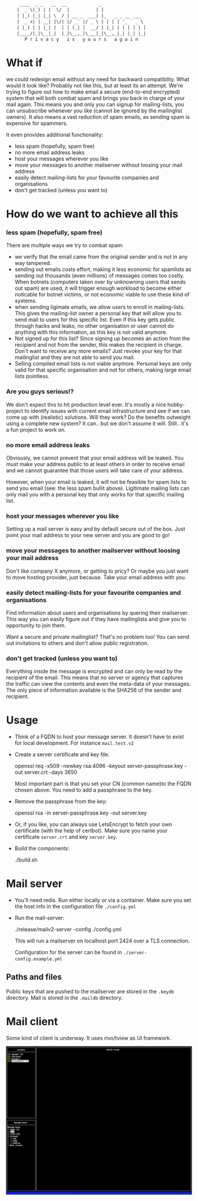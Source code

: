          ____  _ _   __  __            _                 
        |  _ \(_) | |  \/  |          | |                
        | |_) |_| |_| \  / | __ _  ___| |_   _ _ __ ___  
        |  _ <| | __| |\/| |/ _` |/ _ \ | | | | '_ ` _ \ 
        | |_) | | |_| |  | | (_| |  __/ | |_| | | | | | |
        |____/|_|\__|_|  |_|\__,_|\___|_|\__,_|_| |_| |_|
           P r i v a c y   i s   y o u r s   a g a i n                                          

# What if
we could redesign email without any need for backward compatiblity. What would it look like? Probably not like this, but at least its an attempt.
We're trying to figure out how to make email a secure (end-to-end encrypted) system that will both combat spam and brings you back in charge of 
your mail again. This means you and only you can signup for mailing-lists, you can unsubscribe whenever you like (cannot be ignored by the 
mailinglist owners). It also means a vast reduction of spam emails, as sending spam is expensive for spammers.                                                  

It even provides additional functionality:

  - less spam (hopefully, spam free)
  - no more email address leaks
  - host your messages wherever you like
  - move your messages to another mailserver without loosing your mail address 
  - easily detect mailing-lists for your favourite companies and organisations
  - don't get tracked (unless you want to)


# How do we want to achieve all this

### less spam (hopefully, spam free)
There are multiple ways we try to combat spam:

  - we verify that the email came from the original sender and is not in any way tampered.
  - sending out emails costs effort, making it less economic for spamlists as sending out thousands (even millions) of
    messages comes too costly. When botnets (computers taken over by unknowning users that sends out spam) are used, 
    it will trigger enough workload to become either noticable for botnet victims, or not economic viable to use these 
    kind of systems.
  - when sending ligimate emails, we allow users to enroll in mailing-lists. This gives the mailing-list owner a personal
    key that will allow you to send mail to users for this specific list. Even if this key gets public through hacks 
    and leaks, no other organisation or user cannot do anything with this information, as this key is not valid anymore.
  - Not signed up for this list? Since signing up becomes an action from the recipient and not from the sender, this 
    makes the recipient in charge. Don't want to receive any more emails? Just revoke your key for that mailinglist and 
    they are not able to send you mail. 
  - Selling compiled email lists is not viable anymore. Personal keys are only valid for that specific organisation 
    and not for others, making large email lists pointless. 

### Are you guys serious!?
We don't expect this to hit production level ever. It's mostly a nice hobby-project to identify issues with current email infrastructure and see if we can come up with (realistic) solutions. Will they work? Do the benefits outweight using a complete new system? It can.. but we don't assume it will. Still.. it's a fun project to work on.

### no more email address leaks
Obviously, we cannot prevent that your email address will be leaked. You must make your address public to at least 
others in order to receive email and we cannot guarantee that those users will take care of your address.

However, when your email is leaked, it will not be feasible for spam lists to send you email (see: the less spam 
bullit above). Ligitimate mailing lists can only mail you with a personal key that only works for that specific 
mailing list.


### host your messages wherever you like
Setting up a mail server is easy and by default secure out of the box. Just point your mail address to your new server 
and you are good to go! 


### move your messages to another mailserver without loosing your mail address
Don't like company X anymore, or getting to pricy? Or maybe you just want to move hosting provider, just because. Take 
your email address with you.  

 
### easily detect mailing-lists for your favourite companies and organisations
Find information about users and organisations by quering their mailserver. This way you can easily figure out if they 
have mailinglists and give you to opportunity to join them.

Want a secure and private mailinglist? That's no problem too! You can send out invitations to others and don't allow 
public registration.


### don't get tracked (unless you want to)
Everything inside the message is encrypted and can only be read by the recipient of the email. This means that no 
server or agency that captures the traffic can view the contents and even the meta-data of your messages. The only piece
of information available is the SHA256 of the sender and recipient. 




# Usage

* Think of a FQDN to host your message server. It doesn't have to exist for local development. For instance `mail.test.v2`

* Create a server certificate and key file. 

    openssl req -x509 -newkey rsa:4096 -keyout server-passphrase.key -out server.crt -days 3650

    Most important part is that you set your CN (common name)to the FQDN chosen above. You need to add a passphrase to the key.
 
* Remove the passphrase from the key:
 
    openssl rsa -in server-passphrase.key -out server.key

* Or, if you like, you can always use LetsEncrypt to fetch your own certificate (with the help of certbot). Make sure you 
  name your certificate `server.crt` and key `server.key`.

* Build the components:

    ./build.sh
    
    
# Mail server

* You'll need redis. Run either locally or via a container. Make sure you set the host info in the configuration file `./config.yml`

* Run the mail-server:

    ./release/mailv2-server -config ./config.yml

    This will run a mailserver on localhost port 2424 over a TLS connection.
    
    Configuration for the server can be found in `./server-config.example.yml`

## Paths and files

Public keys that are pushed to the mailserver are stored in the `.keydb` directory.
Mail is stored in the `.maildb` directory.


# Mail client

Some kind of client is underway. It uses rivo/tview as UI framework.

![client.png](client.png) 

